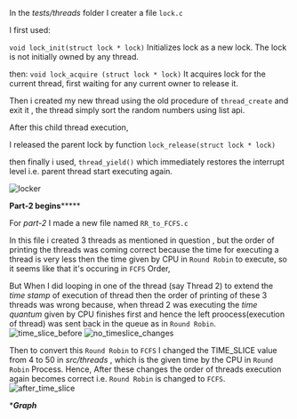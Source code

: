 In the _tests/threads_ folder I creater a file `lock.c`

I first used:

`void lock_init(struct lock * lock)`
Initializes lock as a new lock. The lock is not initially owned by any thread.

then:
`void lock_acquire (struct lock * lock)`
It acquires lock for the current thread, first waiting for any current owner to release it.

Then i created my new thread using the old procedure of `thread_create` and exit it , the thread simply sort the random numbers using list api.

After this child thread execution,

I released the parent lock by function
`lock_release(struct lock * lock)`

then finally i used,
`thread_yield()`
which immediately restores the interrupt level i.e. parent thread start executing again.

![locker](/uploads/3c063782bd0e682a44782f7abccb6b51/locker.png)

**********Part-2 begins***************

For _part-2_ I made a new file named `RR_to_FCFS.c`

In this file i created 3 threads as mentioned in question ,
but the order of printing the threads was coming correct because the time for executing a thread is very less then the time given by CPU in `Round Robin` to execute,
so it seems like that it's occuring in `FCFS` Order,

But When I did looping in one of the thread (say Thread 2) to extend the _time stamp_ of execution of thread then the order of printing of these 3 threads was wrong because,
when thread 2 was executing the _time quantum_ given by CPU finishes first and hence the left proocess(execution of thread) was sent back in the queue as in `Round Robin`.
![time_slice_before](/uploads/e71479246942d658edf5bafbee883ac3/time_slice_before.png)
![no_timeslice_changes](/uploads/ca2b3b581cd7e9dcfbdc2c4cdd5bfb2e/no_timeslice_changes.png)

Then to convert this `Round Robin` to `FCFS` I changed the TIME_SLICE value from 4 to 50 in _src/threads_ , which is the given time by the CPU in `Round Robin` Process. Hence,
After these changes the order of threads execution again becomes correct i.e. `Round Robin` is changed to `FCFS`.
![after_time_slice](/uploads/7be2dd5c6e4982788e4f183f96cc9042/after_time_slice.png)


********Graph*******
